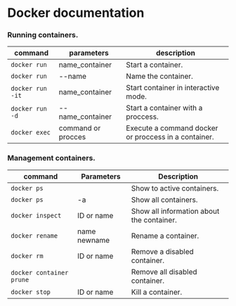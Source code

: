 # Docker documentation

### Running containers.
| command | parameters | description |
|--|--|--|
| `docker run` | name_container     | Start a container. |
| `docker run` | --name |Name the container.|
| `docker run -it` | name_container  |Start container in interactive mode.|
| `docker run -d` | --name_container |Start a container with a proccess.|
| `docker exec` | command or procces |Execute a command docker or proccess in a container.|

### Management containers.
| command |Parameters| Description |
| -- | -- | -- |
| `docker ps` | |Show to active containers.|
| `docker ps` | -a |Show all containers.|
| `docker inspect` | ID or name |Show all information about the container.|
| `docker rename` | name newname |Rename a container.|
| `docker rm` | ID or name |Remove a disabled container.|
| `docker container prune` ||Remove all disabled container.|
| `docker stop` | ID or name |Kill a container.|
